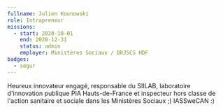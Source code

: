 ```yaml
---
fullname: Julien Kounowski
role: Intrapreneur
missions:
  - start: 2020-10-01
    end: 2020-12-31
    status: admin
    employer: Ministères Sociaux / DRJSCS HDF
badges:
  - segur
---
```


Heureux innovateur engagé, responsable du SIILAB, laboratoire d'innovation publique PIA Hauts-de-France et inspecteur hors classe de l'action sanitaire et sociale dans les Ministères Sociaux ;) IASSweCAN :)
